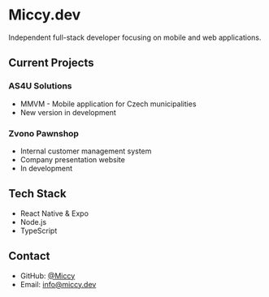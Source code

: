 # Miccy.dev

Independent full-stack developer focusing on mobile and web applications.

## Current Projects

### AS4U Solutions

- MMVM - Mobile application for Czech municipalities
- New version in development

### Zvono Pawnshop

- Internal customer management system
- Company presentation website
- In development

## Tech Stack

- React Native & Expo
- Node.js
- TypeScript

## Contact

- GitHub: [@Miccy](https://github.com/Miccy)
- Email: [info@miccy.dev](info@miccy.dev)
